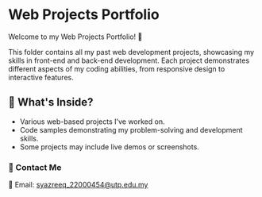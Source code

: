 # Web Projects Portfolio

Welcome to my Web Projects Portfolio! 🚀  

This folder contains all my past web development projects, showcasing my skills in front-end and back-end development. Each project demonstrates different aspects of my coding abilities, from responsive design to interactive features.

## 📌 What's Inside?
- Various web-based projects I've worked on.
- Code samples demonstrating my problem-solving and development skills.
- Some projects may include live demos or screenshots.

### 📩 Contact Me
📧 Email: syazreeq_22000454@utp.edu.my 
